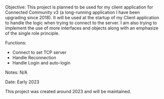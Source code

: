 Objective: This project is planned to be used for my client application for Connected Community v3 (a long-running application I have been upgrading since 2018). It will be used at the startup of my Client application to handle the logic when trying to connect to the server. I am also trying to implement the use of more interfaces and objects along with an emphasize of the single role principle.

Functions:
 - Connect to set TCP server
 - Handle Reconnection
 - Handle Login and auto-login



Notes:
N/A

Date: Early 2023

This project was created around 2023 and will be maintained.

